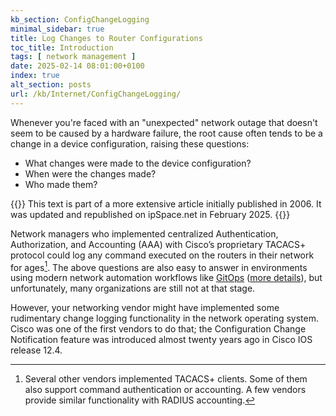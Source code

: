 ```yaml
---
kb_section: ConfigChangeLogging
minimal_sidebar: true
title: Log Changes to Router Configurations
toc_title: Introduction
tags: [ network management ]
date: 2025-02-14 08:01:00+0100
index: true
alt_section: posts
url: /kb/Internet/ConfigChangeLogging/
---
```

Whenever you're faced with an "unexpected" network outage that doesn't seem to be caused by a hardware failure, the root cause often tends to be a change in a device configuration, raising these questions:

* What changes were made to the device configuration?
* When were the changes made?
* Who made them?
<!--more-->
{{<note migrated>}}
This text is part of a more extensive article initially published in 2006. It was updated and republished on ipSpace.net in February 2025.
{{</note>}}

Network managers who implemented centralized Authentication, Authorization, and Accounting (AAA) with Cisco’s proprietary TACACS+ protocol could log any command executed on the routers in their network for ages[^OV]. The above questions are also easy to answer in environments using modern network automation workflows like [GitOps](/2018/08/gitops-in-networking/) ([more details](/series/cicd)), but unfortunately, many organizations are still not at that stage.

[^OV]: Several other vendors implemented TACACS+ clients. Some of them also support command authentication or accounting. A few vendors provide similar functionality with RADIUS accounting.

However, your networking vendor might have implemented some rudimentary change logging functionality in the network operating system. Cisco was one of the first vendors to do that; the Configuration Change Notification feature was introduced almost twenty years ago in Cisco IOS release 12.4.
